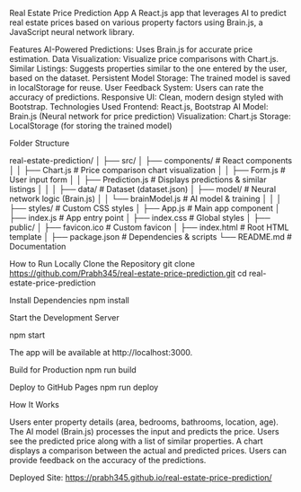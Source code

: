 Real Estate Price Prediction App
A React.js app that leverages AI to predict real estate prices based on various property factors using Brain.js, a JavaScript neural network library.

Features
AI-Powered Predictions: Uses Brain.js for accurate price estimation.
Data Visualization: Visualize price comparisons with Chart.js.
Similar Listings: Suggests properties similar to the one entered by the user, based on the dataset.
Persistent Model Storage: The trained model is saved in localStorage for reuse.
User Feedback System: Users can rate the accuracy of predictions.
Responsive UI: Clean, modern design styled with Bootstrap.
Technologies Used
Frontend: React.js, Bootstrap
AI Model: Brain.js (Neural network for price prediction)
Visualization: Chart.js
Storage: LocalStorage (for storing the trained model)

Folder Structure

real-estate-prediction/
│
├── src/
│   ├── components/       # React components
│   │   ├── Chart.js      # Price comparison chart visualization
│   │   ├── Form.js       # User input form
│   │   ├── Prediction.js # Displays predictions & similar listings
│   │
│   ├── data/             # Dataset (dataset.json)
│   ├── model/            # Neural network logic (Brain.js)
│   │   └── brainModel.js # AI model & training
│   │
│   ├── styles/           # Custom CSS styles
│   ├── App.js            # Main app component
│   ├── index.js          # App entry point
│   ├── index.css         # Global styles
│
├── public/
│   ├── favicon.ico       # Custom favicon
│   ├── index.html        # Root HTML template
│
├── package.json          # Dependencies & scripts
└── README.md             # Documentation


How to Run Locally
Clone the Repository
git clone https://github.com/Prabh345/real-estate-price-prediction.git
cd real-estate-price-prediction

Install Dependencies
npm install

Start the Development Server

npm start

The app will be available at http://localhost:3000.

Build for Production
npm run build

Deploy to GitHub Pages
npm run deploy

How It Works

Users enter property details (area, bedrooms, bathrooms, location, age).
The AI model (Brain.js) processes the input and predicts the price.
Users see the predicted price along with a list of similar properties.
A chart displays a comparison between the actual and predicted prices.
Users can provide feedback on the accuracy of the predictions.

Deployed Site:
https://prabh345.github.io/real-estate-price-prediction/
